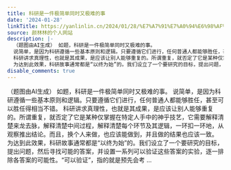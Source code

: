 ```yaml
---
title: 科研是一件极简单同时又极难的事
date: '2024-01-28'
linkTitle: https://yanlinlin.cn/2024/01/28/%E7%A7%91%E7%A0%94%E6%98%AF%E4%B8%80%E4%BB%B6%E6%9E%81%E7%AE%80%E5%8D%95%E5%90%8C%E6%97%B6%E5%8F%88%E6%9E%81%E9%9A%BE%E7%9A%84%E4%BA%8B/
source: 颜林林的个人网站
description: |-
  （题图由AI生成） 如题，科研是一件极简单同时又极难的事。
  说简单，是因为科研遵循一些基本原则和逻辑。只要遵循它们进行，任何普通人都能够胜任，甚至可以胜任得相当不错。
  科研讲求真理性，也就是其成果，是应该让别人能够重复的。所谓重复，就否定了它是某种仅掌握在特定人手中的神乎技艺，它需要解释清楚来龙去脉，解释清楚中间过程，解释清楚每个环节及其逻辑，一环扣一环地，从观察推出结论。而且，换个人来做，也应该能做到，并且做的结果也应该一致。
  为达到此效果，科研故事通常都是“以终为始”的。我们设立了一个要研究的目标，提出问题，然后寻找可能的答案，并设置一系列可以验证这些答案的实验，逐一排除各答案的可能性。“可以验证”，指的就是预先会考 ...
disable_comments: true
---
```

（题图由AI生成） 如题，科研是一件极简单同时又极难的事。
说简单，是因为科研遵循一些基本原则和逻辑。只要遵循它们进行，任何普通人都能够胜任，甚至可以胜任得相当不错。
科研讲求真理性，也就是其成果，是应该让别人能够重复的。所谓重复，就否定了它是某种仅掌握在特定人手中的神乎技艺，它需要解释清楚来龙去脉，解释清楚中间过程，解释清楚每个环节及其逻辑，一环扣一环地，从观察推出结论。而且，换个人来做，也应该能做到，并且做的结果也应该一致。
为达到此效果，科研故事通常都是“以终为始”的。我们设立了一个要研究的目标，提出问题，然后寻找可能的答案，并设置一系列可以验证这些答案的实验，逐一排除各答案的可能性。“可以验证”，指的就是预先会考 ...